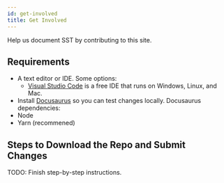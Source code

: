 ```yaml
---
id: get-involved
title: Get Involved
---
```


Help us document SST by contributing to this site.

## Requirements
- A text editor or IDE. Some options:
  - [Visual Studio Code](https://code.visualstudio.com/) is a free IDE that runs on Windows, Linux, and Mac.
- Install [Docusaurus](https://docusaurus.io/docs/en/installation) so you can test changes locally. Docusaurus dependencies:
 - Node 
 - Yarn (recommened) 

 ## Steps to Download the Repo and Submit Changes

 TODO: Finish step-by-step instructions.